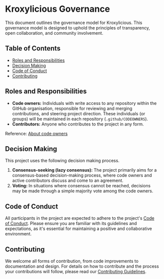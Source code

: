# Kroxylicious Governance

This document outlines the governance model for Kroxylicious.
This governance model is designed to uphold the principles of transparency, open collaboration, and community involvement.

<!--
[cfc]: https://www.commonhaus.org/bylaws/cf-council.html
[cdm]: https://www.commonhaus.org/bylaws/decision-making.html
[ctp]: https://www.commonhaus.org/policies/trademark-policy/
-->
[coc]: ./CODE_OF_CONDUCT.md
[contrib]: ./CONTRIBUTING.md

## Table of Contents

- [Roles and Responsibilities](#roles-and-responsibilities)
- [Decision Making](#decision-making)
- [Code of Conduct](#code-of-conduct) <!-- - [Trademark Policy](#trademark-policy) -->
- [Contributing](#contributing)

## Roles and Responsibilities

- **Code owners:** Individuals with write access to any repository within the GitHub organisation, responsible for reviewing and merging contributions, and steering project direction. These individuals (or groups) will be maintained in each repository (`.github/CODEOWNERS`).
- **Contributors:** Anyone who contributes to the project in any form.

Reference: [About code owners](https://docs.github.com/en/repositories/managing-your-repositorys-settings-and-features/customizing-your-repository/about-code-owners)

## Decision Making

<!-- This project follows The [Commonhaus decision making][cdm] process.-->
This project uses the following decision making process.

1. **Consensus-seeking (lazy consensus):** The project primarily aims for a consensus-based decision-making process, where code owners and active contributors discuss and come to an agreement.
2. **Voting:** In situations where consensus cannot be reached, decisions may be made through a simple majority vote among the code owners.
<!--
3. **Conflict Resolution:** If conflicts arise, code owners are responsible for facilitating a resolution. The [Commonhaus Foundation Council][cfc] (CFC) can be asked to mediate the discussion, if necessary.
-->
## Code of Conduct

All participants in the project are expected to adhere to the project's [Code of Conduct](./CODE_OF_CONDUCT.md). Please ensure you are familiar with its guidelines and expectations, as it's essential for maintaining a positive and collaborative environment.

<!--
## Trademark Policy

The Kroxylicious logos, icons, and domain names are protected by trademark rights. Usage of these trademarks must adhere to our [Trademark Policy][ctp].
-->
## Contributing

We welcome all forms of contribution, from code improvements to documentation and design. For details on how to contribute and the process your contributions will follow, please read our [Contributing Guidelines][contrib].
